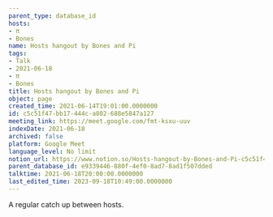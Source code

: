 ```yaml
---
parent_type: database_id
hosts:
- π
- Bones
name: Hosts hangout by Bones and Pi
tags:
- Talk
- 2021-06-18
- π
- Bones
title: Hosts hangout by Bones and Pi
object: page
created_time: 2021-06-14T19:01:00.0000000
id: c5c51f47-bb17-444c-a802-688e5847a127
meeting_link: https://meet.google.com/fmt-ksxu-uuv
indexDate: 2021-06-18
archived: false
platform: Google Meet
language_level: No limit
notion_url: https://www.notion.so/Hosts-hangout-by-Bones-and-Pi-c5c51f47bb17444ca802688e5847a127
parent_database_id: e9339446-880f-4ef0-8ad7-8ad1f507dded
talktime: 2021-06-18T20:00:00.0000000
last_edited_time: 2023-09-18T10:49:00.0000000
---
```


A regular catch up between hosts.


